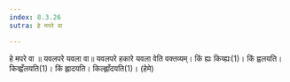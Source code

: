 ```yaml
---
index: 8.3.26
sutra: हे मपरे वा

---
```

हे मपरे वा ॥ यवलपरे यवला वा॥ यवलपरे हकारे यवला वेति वक्तव्यम्। किं ह्यः किय्ह्यः(1)। किं ह्वलयति। किव्ह्वँलयति(1)। किं ह्लादयति। किल्ह्लाँदयति(1)। (हेमे)